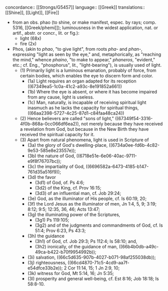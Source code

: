 concordance:: [[Strongs/G5457]] 
language:: [[Greek]] 
translations:: [[Shine]], [[Light]], [[Fire]]

- from an obs. phao (to shine, or make manifest, espec. by rays; comp. 5316, [[Greek/phemi]]); luminousness in the widest application, nat. or artif., abstr. or concr., lit. or fig.):
	- light (68x)
	- fire (2x)
- Phos, (akin to *phao*, "to give light", from roots *pha-* and *phan*-, expressing "light as seen by the eye," and, metaphorically, as "reaching the mind," whence *phaino*, "to make to appear," *phaneros*, "evident," etc.; cf. Eng., "phosphorus", lit., "light-bearing"), is usually used of light.
	- (1) Primarily light is a luminous emanation, probably of force, from certain bodies, which enables the eye to discern form and color.
		- (1a) Light requires an organ adapted for its reception ((67349ea5-1c0a-41c2-a93c-8e191852a661))
		- (1b) Where the eye is absent, or where it has become impaired from any cause, light is useless.
		- (1c) Man, naturally, is incapable of receiving spiritual light inasmuch as he lacks the capacity for spiritual things, ((66aa2398-5727-4c25-87d1-c84faa48ca24))
	- (2) Hence believers are called "sons of light," ((67349f54-3316-4f0b-868a-0cc066df6ea2)), not merely because they have received a revelation from God, but because in the New Birth they have received the spiritual capacity for it.
	- (3) Apart from natural phenomena, light is used in Scripture of
		- (3a) the glory of God's dwelling-place, ((6734a0ee-fd6b-4c82-9e53-585e8e23557e));
		- (3b) the nature of God, ((6718e51e-6e06-40ac-9711-e9f8f76707bc));
		- (3c) the impartiality of God, ((6696582a-6473-4185-b147-761d35a516f9));
		- (3d) the favor
			- (3d1) of God, of. Ps 4:6;
			- (3d2) of the King, cf. Prov 16:15;
			- (3d3) of an influential man, cf. Job 29:24;
		- (3e) God, as the illuminator of His people, cf. Is 60:19, 20;
		- (3f) the Lord Jesus as the illuminator of men, Jn 1:4, 5, 9; 3:19; 8:12; 9:5; 12:35, 36, 46; Acts 13:47;
		- (3g) the illuminating power of the Scriptures,
			- (3g1) Ps 119:105;
			- (3g2) and of the judgments and commandments of God, cf. Is 51:4; Prov 6:23, Ps 43:3;
		- (3h) the guidance
			- (3h1) of God, cf. Job 29:3; Ps 112:4; Is 58:10; and,
			- (3h2) ironically, of the guidance of man, ((66b4b0db-a49c-49ca-b422-b70f9954992b));
		- (3i) salvation, ((66c5d635-907b-4027-b071-98af255038db));
		- (3j) righteousness, ((66cd4870-71c5-4cd9-aa7f-e54dfce33b2e)); 2 Cor 11:14, 15; 1 Jn 2:9, 10;
		- (3k) witness for God, Mt 5:14, 16; Jn 5:35;
		- (3l) prosperity and general well-being, cf. Est 8:16; Job 18:18; Is 58:8-10.